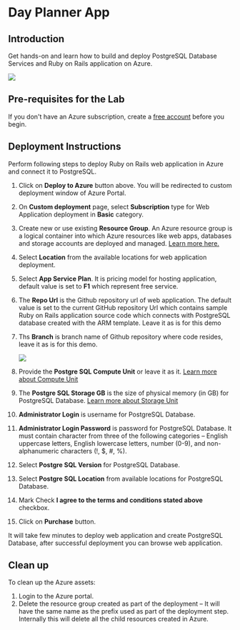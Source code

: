# Day Planner App

## Introduction
Get hands-on and learn how to build and deploy PostgreSQL Database Services and Ruby on Rails application on Azure.

<a href="https://portal.azure.com/#create/Microsoft.Template/uri/https%3A%2F%2Fraw.githubusercontent.com%2FKapilThakkar%2FMicrosoft-Azure-ROR%2Fmaster%2Ftemplate.json" target="_blank">
      <img src="http://azuredeploy.net/deploybutton.png"/>
 </a>

## Pre-requisites for the Lab
If you don't have an Azure subscription, create a [free account](https://azure.microsoft.com/en-us/free/?WT.mc_id=A261C142F) before you begin.

## Deployment Instructions
Perform following steps to deploy Ruby on Rails web application in Azure and connect it to PostgreSQL.

1. Click on __Deploy to Azure__ button above. You will be redirected to custom deployment window of Azure Portal.
2. On __Custom deployment__ page, select __Subscription__ type for Web Application deployment in __Basic__ category.
3. Create new or use existing __Resource Group__. An Azure resource group is a logical container into which Azure resources like web apps, databases and storage accounts are deployed and managed. [Learn more here.](https://docs.microsoft.com/en-us/azure/azure-resource-manager/resource-group-portal)
4. Select __Location__ from the available locations for web application deployment.
5. Select __App Service Plan__. It is pricing model for hosting application, default value is set to __F1__ which represent free service.
6. The __Repo Url__ is the Github repository url of web application. The default value is set to the current GitHub repository Url which contains sample Ruby on Rails application source code which connects with PostgreSQL database created with the ARM template. Leave it as is for this demo
7. Ths __Branch__ is branch name of Github repository where code resides, leave it as is for this demo.

    <img src="https://github.com/aniketpawar92/Microsoft-Azure-ROR/blob/master/app/assets/images/azure_deploy.png"/>

8. Provide the __Postgre SQL Compute Unit__ or leave it as it. [Learn more about Compute Unit](https://docs.microsoft.com/en-us/azure/postgresql/concepts-compute-unit-and-storage#what-are-compute-units)
9. The __Postgre SQL Storage GB__ is the size of physical memory (in GB) for PostgreSQL Database. [Learn more about Storage Unit](https://docs.microsoft.com/en-us/azure/postgresql/concepts-compute-unit-and-storage#what-are-storage-units)
10. __Administrator Login__ is username for PostgreSQL Database.
11. __Administrator Login Password__ is password for PostgreSQL Database. It must contain character from three of the following categories – English uppercase letters, English lowercase letters, number (0-9), and non-alphanumeric characters (!, $, #, %).
12. Select __Postgre SQL Version__ for PostgreSQL Database.
13. Select __Postgre SQL Location__ from available locations for PostgreSQL Database.
14. Mark Check __I agree to the terms and conditions stated above__ checkbox. 
15. Click on __Purchase__ button.

It will take few minutes to deploy web application and create PostgreSQL Database, after successful deployment you can browse web application.


## Clean up

To clean up the Azure assets:

1. Login to the Azure portal.
2. Delete the resource group created as part of the deployment – It will have the same name as the prefix used as part of the deployment step. Internally this will delete all the child resources created in Azure.
